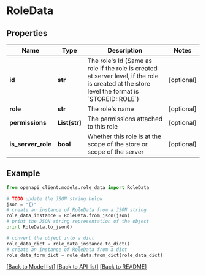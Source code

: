 # RoleData


## Properties
Name | Type | Description | Notes
------------ | ------------- | ------------- | -------------
**id** | **str** | The role&#39;s Id (Same as role if the role is created at server level, if the role is created at the store level the format is &#x60;STOREID::ROLE&#x60;) | [optional] 
**role** | **str** | The role&#39;s name | [optional] 
**permissions** | **List[str]** | The permissions attached to this role | [optional] 
**is_server_role** | **bool** | Whether this role is at the scope of the store or scope of the server | [optional] 

## Example

```python
from openapi_client.models.role_data import RoleData

# TODO update the JSON string below
json = "{}"
# create an instance of RoleData from a JSON string
role_data_instance = RoleData.from_json(json)
# print the JSON string representation of the object
print RoleData.to_json()

# convert the object into a dict
role_data_dict = role_data_instance.to_dict()
# create an instance of RoleData from a dict
role_data_form_dict = role_data.from_dict(role_data_dict)
```
[[Back to Model list]](../README.md#documentation-for-models) [[Back to API list]](../README.md#documentation-for-api-endpoints) [[Back to README]](../README.md)


